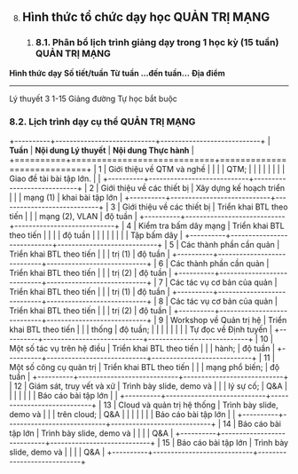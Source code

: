 8. Hình thức tổ chức dạy học QUẢN TRỊ MẠNG
    ------------------------------------------

    1.  ### 8.1. Phân bổ lịch trình giảng dạy trong 1 học kỳ (15 tuần) QUẢN TRỊ MẠNG

  **Hình thức dạy**   **Số tiết/tuần**   **Từ tuần ...đến tuần...**   **Địa điểm**
  ------------------- ------------------ ---------------------------- --------------
  Lý thuyết           3                  1-15                         Giảng đường
  Tự học bắt buộc                                                     

### 8.2. Lịch trình dạy cụ thể QUẢN TRỊ MẠNG

+----------+----------------------------+----------------------------+
| **Tuần** | **Nội dung Lý thuyết**     | **Nội dung Thực hành**     |
+==========+============================+============================+
| 1        | Giới thiệu về QTM và nghề  |                            |
|          | QTM;                       |                            |
|          |                            |                            |
|          | Giao đề tài bài tập lớn.   |                            |
+----------+----------------------------+----------------------------+
| 2        | Giới thiệu về các thiết bị | Xây dựng kế hoạch triển    |
|          | mạng (1)                   | khai bài tập lớn           |
+----------+----------------------------+----------------------------+
| 3        | Giới thiệu về các thiết bị | Triển khai BTL theo tiến   |
|          | mạng (2), VLAN             | độ tuần                    |
+----------+----------------------------+----------------------------+
| 4        | Kiểm tra bấm dây mạng      | Triển khai BTL theo tiến   |
|          |                            | độ tuần                    |
|          |                            |                            |
|          |                            | Tập bấm dây                |
+----------+----------------------------+----------------------------+
| 5        | Các thành phần cần quản    | Triển khai BTL theo tiến   |
|          | trị (1)                    | độ tuần                    |
+----------+----------------------------+----------------------------+
| 6        | Các thành phần cần quản    | Triển khai BTL theo tiến   |
|          | trị (2)                    | độ tuần                    |
+----------+----------------------------+----------------------------+
| 7        | Các tác vụ cơ bản của quản | Triển khai BTL theo tiến   |
|          | trị (1)                    | độ tuần                    |
+----------+----------------------------+----------------------------+
| 8        | Các tác vụ cơ bản của quản | Triển khai BTL theo tiến   |
|          | trị (2)                    | độ tuần                    |
+----------+----------------------------+----------------------------+
| 9        | Workshop về Quản trị hệ    | Triển khai BTL theo tiến   |
|          | thống                      | độ tuần;                   |
|          |                            |                            |
|          |                            | Tự đọc về Định tuyến       |
+----------+----------------------------+----------------------------+
| 10       | Một số tác vụ trên hệ điều | Triển khai BTL theo tiến   |
|          | hành;                      | độ tuần                    |
+----------+----------------------------+----------------------------+
| 11       | Một số công cụ quản trị    | Triển khai BTL theo tiến   |
|          | mạng phổ biến;             | độ tuần                    |
+----------+----------------------------+----------------------------+
| 12       | Giám sát, truy vết và xử   | Trình bày slide, demo và   |
|          | lý sự cố;                  | Q&A                        |
|          |                            |                            |
|          | Báo cáo bài tập lớn        |                            |
+----------+----------------------------+----------------------------+
| 13       | Cloud và quản trị hệ thống | Trình bày slide, demo và   |
|          | trên cloud;                | Q&A                        |
|          |                            |                            |
|          | Báo cáo bài tập lớn        |                            |
+----------+----------------------------+----------------------------+
| 14       | Báo cáo bài tập lớn        | Trình bày slide, demo và   |
|          |                            | Q&A                        |
+----------+----------------------------+----------------------------+
| 15       | Báo cáo bài tập lớn        | Trình bày slide, demo và   |
|          |                            | Q&A                        |
+----------+----------------------------+----------------------------+

